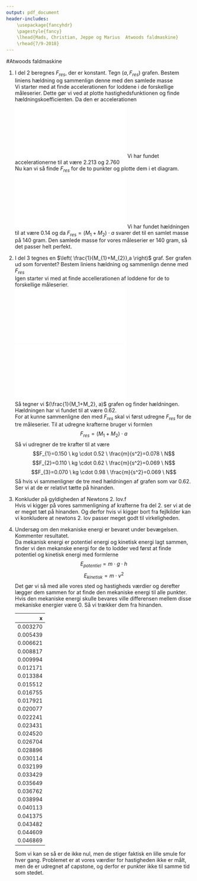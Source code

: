 ```yaml
---
output: pdf_document
header-includes:
    \usepackage{fancyhdr}
    \pagestyle{fancy}
    \lhead{Mads, Christian, Jeppe og Marius  Atwoods faldmaskine}
    \rhead{7/9-2018}
---
```


#Atwoods faldmaskine

1. I del 2 beregnes $F_{res}$, der er konstant. Tegn $(a, F_{res})$ grafen. Bestem liniens hældning og sammenlign denne med den samlede masse  
   Vi starter med at finde accelerationen for loddene i de forskellige måleserier. Dette gør vi ved at plotte hastighedsfunktionen og finde hældningskoefficienten.
   Da den er accelerationen  
   ![](opgave1.pdf)
   Vi har fundet accelerationerne til at være $2.213$ og $2.760$  
   Nu kan vi så finde $F_{res}$ for de to punkter og plotte dem i et diagram.  
   ![](opgave1acc.pdf)
   Vi har fundet hældningen til at være $0.14$ og da $F_{res}=(M_1+M_2) \cdot a$ svarer det til en samlet masse på 140 gram. Den samlede masse for vores måleserier er 140 gram, så det passer helt perfekt.  
   
2. I del 3 tegnes en $\left( \frac{1}{M_{1}+M_{2}},a \right)$ graf. Ser grafen ud som forventet? Bestem liniens hældning og sammenlign denne med $F_{res}$  
   Igen starter vi med at finde accellerationen af loddene for de to forskellige måleserier.  
   ![](opgave2.pdf)  
   ![](opgave2acc.pdf)  
   Så tegner vi $(\frac{1}{M_1+M_2}, a)$ grafen og finder hældningen. Hældningen har vi fundet til at være 0.62.  
   For at kunne sammenligne den med $F_{res}$ skal vi først udregne $F_{res}$ for de tre måleserier. Til at udregne krafterne bruger vi formlen  
   $$F_{res}=(M_1+M_2) \cdot a$$
   Så vi udregner de tre krafter til at være  
   $$F_{1}=0.150 \ kg \cdot 0.52 \ \frac{m}{s^2}=0.078 \ N$$
   $$F_{2}=0.110 \ kg \cdot 0.62 \ \frac{m}{s^2}=0.069 \ N$$
   $$F_{3}=0.070 \ kg \cdot 0.98 \ \frac{m}{s^2}=0.069 \ N$$
   Så hvis vi sammenligner de tre med hældningen af grafen som var 0.62. Ser vi at de er relativt tætte på hinanden.  

3. Konkluder på gyldigheden af Newtons 2. lov.f  
   Hvis vi kigger på vores sammenligning af krafterne fra del 2. ser vi at de er meget tæt på hinanden. Og derfor hvis vi kigger bort fra fejlkilder kan vi konkludere at newtons 2. lov passer meget godt til virkeligheden. 

4. Undersøg om den mekaniske energi er bevaret under bevægelsen. Kommenter resultatet.  
   Da mekanisk energi er potentiel energi og kinetisk energi lagt sammen, finder vi den mekanske energi for de to lodder ved først at finde potentiel og kinetisk energi med formlerne  
   $$E_{potentiel}=m \cdot g \cdot h$$
   $$E_{kinetisk} = m \cdot v^2$$
   Det gør vi så med alle vores sted og hastigheds værdier og derefter lægger dem sammen for at finde den mekaniske energi til alle punkter. Hvis den mekaniske energi skulle bevares ville differensen mellem disse mekaniske energier være 0. Så vi trækker dem fra hinanden.  
    
    |        x|
    |--------:|
    | 0.003270|
    | 0.005439|
    | 0.006621|
    | 0.008817|
    | 0.009994|
    | 0.012171|
    | 0.013384|
    | 0.015512|
    | 0.016755|
    | 0.017921|
    | 0.020077|
    | 0.022241|
    | 0.023431|
    | 0.024520|
    | 0.026704|
    | 0.028896|
    | 0.030114|
    | 0.032199|
    | 0.033429|
    | 0.035649|
    | 0.036762|
    | 0.038994|
    | 0.040113|
    | 0.041375|
    | 0.043482|
    | 0.044609|
    | 0.046869|
   Som vi kan se så er de ikke nul, men de stiger faktisk en lille smule for hver gang. Problemet er at vores værdier for hastigheden ikke er målt, men de er udregnet af capstone, og derfor er punkter ikke til samme tid som stedet.


